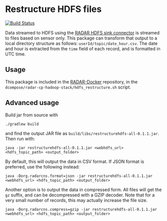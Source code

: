 # Restructure HDFS files

[![Build Status](https://travis-ci.org/RADAR-CNS/Restructure-HDFS-topic.svg?branch=master)](https://travis-ci.org/RADAR-CNS/Restructure-HDFS-topic)

Data streamed to HDFS using the [RADAR HDFS sink connector](https://github.com/RADAR-CNS/RADAR-HDFS-Sink-Connector) is streamed to files based on sensor only. This package can transform that output to a local directory structure as follows: `userId/topic/date_hour.csv`. The date and hour is extracted from the `time` field of each record, and is formatted in UTC time.

## Usage

This package is included in the [RADAR-Docker](https://github.com/RADAR-CNS/RADAR-Docker) repository, in the `dcompose/radar-cp-hadoop-stack/hdfs_restructure.sh` script.

## Advanced usage

Build jar from source with

```shell
./gradlew build
```
and find the output JAR file as `build/libs/restructurehdfs-all-0.1.1.jar`. Then run with:

```shell
java -jar restructurehdfs-all-0.1.1.jar <webhdfs_url> <hdfs_topic_path> <output_folder>
```

By default, this will output the data in CSV format. If JSON format is preferred, use the following instead:
```
java -Dorg.radarcns.format=json -jar restructurehdfs-all-0.1.1.jar <webhdfs_url> <hdfs_topic_path> <output_folder>
```

Another option is to output the data in compressed form. All files will get the `gz` suffix, and can be decompressed with a GZIP decoder. Note that for a very small number of records, this may actually increase the file size.
```
java -Dorg.radarcns.compress=gzip -jar restructurehdfs-all-0.1.1.jar <webhdfs_url> <hdfs_topic_path> <output_folder>
```
